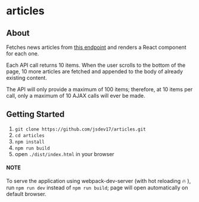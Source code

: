 # articles

## About

Fetches news articles from [this endpoint][api] and renders a React component for each one.

Each API call returns 10 items. When the user scrolls to the bottom of the page, 10 more articles are fetched and appended to the body of already existing content.

The API will only provide a maximum of 100 items; therefore, at 10 items per call, only a maximum of 10 AJAX calls will ever be made.

<!-- To alter the number of items returned per call, change the value of `limit` inside of `Content` component's state. However, be mindful that changing this value will inevitably increase or decrease the potential number of AJAX calls ever made. It is _recommended_ to be left at 10, as this seems like a most optimal number given the size of the provided data set. -->

## Getting Started

1. `git clone https://github.com/jsdev17/articles.git`
1. `cd articles`
1. `npm install`
1. `npm run build`
1. open `./dist/index.html` in your browser

#### NOTE
To serve the application using webpack-dev-server (with hot reloading :fire: ), run `npm run dev` instead of `npm run build`; page will open automatically on default browser.


[api]: https://www.stellarbiotechnologies.com/media/press-releases/json
